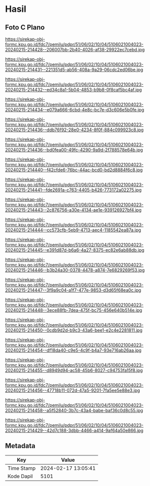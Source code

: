 # Hasil

## Foto C Plano

https://sirekap-obj-formc.kpu.go.id/fdc7/pemilu/pdpr/51/06/02/10/04/5106021004023-20240215-214428--206007bb-2b40-4026-af38-29922ec7cebd.jpg

https://sirekap-obj-formc.kpu.go.id/fdc7/pemilu/pdpr/51/06/02/10/04/5106021004023-20240215-214431--221351d5-ab56-408a-9a29-06cdc2ed06be.jpg

https://sirekap-obj-formc.kpu.go.id/fdc7/pemilu/pdpr/51/06/02/10/04/5106021004023-20240215-214432--ed34c8a1-5b04-4853-b9b8-0f8caf5bc4af.jpg

https://sirekap-obj-formc.kpu.go.id/fdc7/pemilu/pdpr/51/06/02/10/04/5106021004023-20240215-214434--e079a666-6cbd-4e8c-bc7e-d3c606e5b0fe.jpg

https://sirekap-obj-formc.kpu.go.id/fdc7/pemilu/pdpr/51/06/02/10/04/5106021004023-20240215-214436--ddb76f92-28e0-4234-8f0f-884c099923c8.jpg

https://sirekap-obj-formc.kpu.go.id/fdc7/pemilu/pdpr/51/06/02/10/04/5106021004023-20240215-214436--bd0fea00-49fc-4290-9a9d-2f788578e64b.jpg

https://sirekap-obj-formc.kpu.go.id/fdc7/pemilu/pdpr/51/06/02/10/04/5106021004023-20240215-214440--f42cfde6-76bc-44ac-bcd0-bd2d8884f6c8.jpg

https://sirekap-obj-formc.kpu.go.id/fdc7/pemilu/pdpr/51/06/02/10/04/5106021004023-20240215-214441--fde2691a-c763-4405-b426-773172a02275.jpg

https://sirekap-obj-formc.kpu.go.id/fdc7/pemilu/pdpr/51/06/02/10/04/5106021004023-20240215-214443--2c876756-a30e-4134-ae1e-939126927bf4.jpg

https://sirekap-obj-formc.kpu.go.id/fdc7/pemilu/pdpr/51/06/02/10/04/5106021004023-20240215-214444--cc573cfb-5eb9-4713-aec4-1185542ea87a.jpg

https://sirekap-obj-formc.kpu.go.id/fdc7/pemilu/pdpr/51/06/02/10/04/5106021004023-20240215-214445--e391d87d-b6a6-4a27-8375-ec82e6ab88db.jpg

https://sirekap-obj-formc.kpu.go.id/fdc7/pemilu/pdpr/51/06/02/10/04/5106021004023-20240215-214446--b3b24a30-0378-4478-a874-7e6829269f53.jpg

https://sirekap-obj-formc.kpu.go.id/fdc7/pemilu/pdpr/51/06/02/10/04/5106021004023-20240215-214447--3f9a9c04-a1f7-477e-9853-d3d65f68ea0c.jpg

https://sirekap-obj-formc.kpu.go.id/fdc7/pemilu/pdpr/51/06/02/10/04/5106021004023-20240215-214448--3ece88fb-7dea-475f-bc75-456e640b514e.jpg

https://sirekap-obj-formc.kpu.go.id/fdc7/pemilu/pdpr/51/06/02/10/04/5106021004023-20240215-214450--0cdb9d2d-b9c3-43a6-bee1-e2c4e2281811.jpg

https://sirekap-obj-formc.kpu.go.id/fdc7/pemilu/pdpr/51/06/02/10/04/5106021004023-20240215-214454--df18da40-c9e5-4c9f-b4a7-93e716ab26aa.jpg

https://sirekap-obj-formc.kpu.go.id/fdc7/pemilu/pdpr/51/06/02/10/04/5106021004023-20240215-214455--d8949d94-ac58-45b6-8027-c94753fa15f8.jpg

https://sirekap-obj-formc.kpu.go.id/fdc7/pemilu/pdpr/51/06/02/10/04/5106021004023-20240215-214456--47718b11-072d-47a5-9201-7fa5ee5e88e3.jpg

https://sirekap-obj-formc.kpu.go.id/fdc7/pemilu/pdpr/51/06/02/10/04/5106021004023-20240215-214458--a5f52840-3b7c-43a4-babe-baf36c0d8c55.jpg

https://sirekap-obj-formc.kpu.go.id/fdc7/pemilu/pdpr/51/06/02/10/04/5106021004023-20240215-214429--42d7c188-3dbb-4466-a414-9af64a50e866.jpg


## Metadata

| Key        | Value               |
| ---------- | ------------------- |
| Time Stamp | 2024-02-17 13:05:41 |
| Kode Dapil | 5101                |



